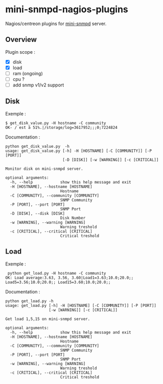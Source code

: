 # mini-snmpd-nagios-plugins

Nagios/centreon plugins for [mini-snmpd](https://github.com/troglobit/mini-snmpd) server.

## Overview

Plugin scope :

- [x] disk
- [x] load
- [ ] ram (ongoing)
- [ ] cpu ?
- [ ] add snmp v1/v2 support

## Disk 

Exemple :

```
$ get_disk_value.py -H hostname -C community
OK- / est à 51%.|/storage/log=3617952;;;0;7224824
```

Documentation :

```
python get_disk_value.py  -h
usage: get_disk_value.py [-h] -H [HOSTNAME] [-C [COMMUNITY]] [-P [PORT]]
                         [-D [DISK]] [-w [WARNING]] [-c [CRITICAL]]

Monitor disk on mini-snmpd server.

optional arguments:
  -h, --help            show this help message and exit
  -H [HOSTNAME], --hostname [HOSTNAME]
                        Hostname
  -C [COMMUNITY], --community [COMMUNITY]
                        SNMP Community
  -P [PORT], --port [PORT]
                        SNMP Port
  -D [DISK], --disk [DISK]
                        Disk Number
  -w [WARNING], --warning [WARNING]
                        Warning treshold
  -c [CRITICAL], --critical [CRITICAL]
                        Critical treshold
```

## Load

Exemple :

```
 python get_load.py -H hostname -C community
OK: Load average:3.63, 3.56, 3.60|Load1=3.63;10.0;20.0;; Load5=3.56;10.0;20.0;; Load15=3.60;10.0;20.0;;
```

Documentation :

```
python get_load.py -h
usage: get_load.py [-h] -H [HOSTNAME] [-C [COMMUNITY]] [-P [PORT]]
                   [-w [WARNING]] [-c [CRITICAL]]

Get load 1,5,15 on mini-snmpd server.

optional arguments:
  -h, --help            show this help message and exit
  -H [HOSTNAME], --hostname [HOSTNAME]
                        Hostname
  -C [COMMUNITY], --community [COMMUNITY]
                        SNMP Community
  -P [PORT], --port [PORT]
                        SNMP Port
  -w [WARNING], --warning [WARNING]
                        Warning treshold
  -c [CRITICAL], --critical [CRITICAL]
                        Critical treshold
```
